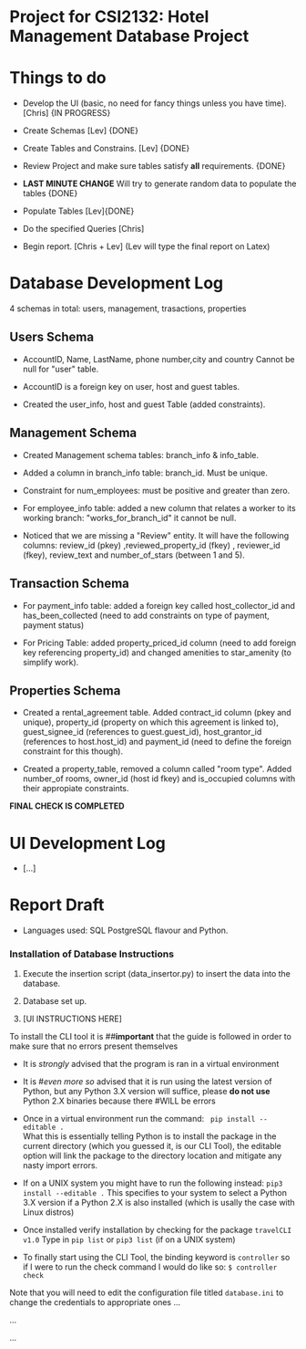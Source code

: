 # Project for CSI2132: Hotel Management Database Project

# Things to do

+ Develop the UI (basic, no need for fancy things unless you have time). [Chris] {IN PROGRESS}

+ Create Schemas [Lev] {DONE}

+ Create Tables and Constrains. [Lev] {DONE}

+ Review Project and make sure tables satisfy **all** requirements. {DONE}

+ **LAST MINUTE CHANGE** Will try to generate random data to populate the tables {DONE}

+ Populate Tables [Lev]{DONE} 

- Do the specified Queries [Chris]

- Begin report. [Chris + Lev] (Lev will type the final report on Latex)

# Database Development Log

4 schemas in total: users, management, trasactions, properties

## Users Schema

- AccountID, Name, LastName, phone number,city and country Cannot be null for "user" table.

- AccountID is a foreign key on user, host and guest tables. 

- Created the user_info, host and guest Table (added constraints).

## Management Schema

- Created Management schema tables: branch_info & info_table.

- Added a column in branch_info table: branch_id. Must be unique.

- Constraint for num_employees: must be positive and greater than zero.

- For employee_info table: added a new column that relates a worker to its working branch: "works_for_branch_id" it cannot be null.

- Noticed that we are missing a "Review" entity. It will have the following columns: review_id (pkey) ,reviewed_property_id (fkey) , reviewer_id (fkey), review_text and number_of_stars (between 1 and 5).

## Transaction Schema

- For payment_info table: added a foreign key called host_collector_id and has_been_collected (need to add constraints on type of payment, payment status)

- For Pricing Table: added property_priced_id column (need to add foreign key referencing property_id) and changed amenities to star_amenity (to simplify work).

## Properties Schema

- Created a rental_agreement table. Added contract_id column (pkey and unique), property_id (property on which this agreement is linked to), guest_signee_id (references to guest.guest_id), host_grantor_id (references to host.host_id) and payment_id (need to define the foreign constraint for this though).

- Created a property_table, removed a column called "room type". Added number_of rooms, owner_id (host id fkey) and is_occupied columns with their appropiate constraints.

**FINAL CHECK IS COMPLETED**

# UI Development Log

- [...]


# Report Draft

- Languages used: SQL PostgreSQL flavour and Python.

### Installation of Database Instructions


1. Execute the insertion script (data_insertor.py) to insert the data into the database.

3. Database set up.

4. [UI INSTRUCTIONS HERE]

 To install the CLI tool it is ##**important** that the guide is followed in order to make sure that no errors present themselves
 
 - It is *strongly* advised that the program is ran in a virtual environment
 - It is #*even more so* advised that it is run using the latest version of Python, but any Python 3.X version will suffice,
   please **do not use** Python 2.X binaries because there #WILL be errors
 - Once in a virtual environment run the command:
    ` pip install --editable .`   
        What this is essentially telling Python is to install the package in the current directory (which you guessed it, is our CLI Tool), the editable option will link the package to the directory location and mitigate any nasty import errors.
        
  - If on a UNIX system you might have to run the following instead:
    `pip3 install --editable .` 
        This specifies to your system to select a Python 3.X version if a Python 2.X is also installed (which is usally the case with Linux distros)
  
  - Once installed verify installation by checking for the package `travelCLI   v1.0`
      Type in `pip list` or `pip3 list` (if on a UNIX system)
   
   - To finally start using the CLI Tool, the binding keyword is `controller` so if I were to run the check command I would do like so:
   `$ controller check` 
   
   Note that you will need to edit the configuration file titled `database.ini` to change the credentials to appropriate ones
...

...

...
